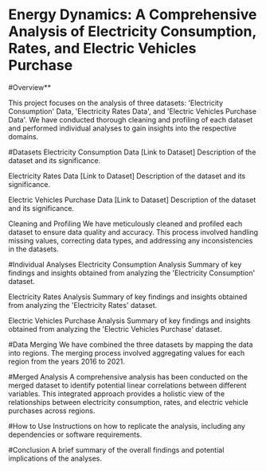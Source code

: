 # Energy Dynamics: A Comprehensive Analysis of Electricity Consumption, Rates, and Electric Vehicles Purchase

#Overview**

This project focuses on the analysis of three datasets: 'Electricity Consumption' Data, 'Electricity Rates Data', and 'Electric Vehicles Purchase Data'. We have conducted thorough cleaning and profiling of each dataset and performed individual analyses to gain insights into the respective domains.

#Datasets
Electricity Consumption Data
[Link to Dataset]
Description of the dataset and its significance.

Electricity Rates Data
[Link to Dataset]
Description of the dataset and its significance.

Electric Vehicles Purchase Data
[Link to Dataset]
Description of the dataset and its significance.

Cleaning and Profiling
We have meticulously cleaned and profiled each dataset to ensure data quality and accuracy. This process involved handling missing values, correcting data types, and addressing any inconsistencies in the datasets.

#Individual Analyses
Electricity Consumption Analysis
Summary of key findings and insights obtained from analyzing the 'Electricity Consumption' dataset.

Electricity Rates Analysis
Summary of key findings and insights obtained from analyzing the 'Electricity Rates' dataset.

Electric Vehicles Purchase Analysis
Summary of key findings and insights obtained from analyzing the 'Electric Vehicles Purchase' dataset.

#Data Merging
We have combined the three datasets by mapping the data into regions. The merging process involved aggregating values for each region from the years 2016 to 2021.

#Merged Analysis
A comprehensive analysis has been conducted on the merged dataset to identify potential linear correlations between different variables. This integrated approach provides a holistic view of the relationships between electricity consumption, rates, and electric vehicle purchases across regions.

#How to Use
Instructions on how to replicate the analysis, including any dependencies or software requirements.

#Conclusion
A brief summary of the overall findings and potential implications of the analyses.

